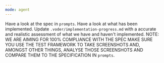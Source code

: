 ```yaml
---
mode: agent
---
```

Have a look at the spec in `prompts`. Have a look at what has been implemented. Update `.voder/implementation-progress.md` with a accurate and realistic assessment of what we have and haven't implemented.
NOTE: WE ARE AIMING FOR 100% COMPLIANCE WITH THE SPEC
MAKE SURE YOU USE THE TEST FRAMEWORK TO TAKE SCREENSHOTS AND, AMONGST OTHER THINGS, ANALYSE
THOSE SCREENSHOTS AND COMPARE THEM TO THE SPECIFICATION IN `prompts`.